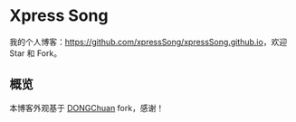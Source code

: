 # Xpress Song

我的个人博客：<https://github.com/xpressSong/xpressSong.github.io>，欢迎 Star 和 Fork。

## 概览
本博客外观基于 [DONGChuan](https://github.com/mzlogin/mzlogin.github.io)  fork，感谢！

[1]: https://github.com/mzlogin/chinese-copywriting-guidelines
[2]: https://help.github.com/articles/setting-up-your-pages-site-locally-with-jekyll/
[3]: https://github.com/mzlogin/mzlogin.github.io/issues/2
